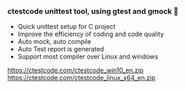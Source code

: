 ### ctestcode unittest tool, using gtest and gmock 👋

- Quick unittest setup for C project  
- Improve the efficiency of coding and code quality 
- Auto mock, auto compile   
- Auto Test report is generated   
- Support most compiler over Linux and windows    

https://ctestcode.com/ctestcode_win10_en.zip  
https://ctestcode.com/ctestcode_linux_x64_en.zip  

